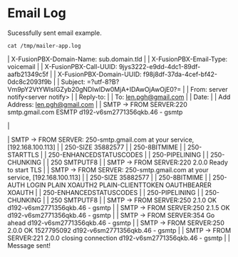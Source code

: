 # Email Log

Sucessfully sent email example.

    cat /tmp/mailer-app.log

| X-FusionPBX-Domain-Name: sub.domain.tld
| 
| X-FusionPBX-Email-Type: voicemail
| 
| X-FusionPBX-Call-UUID: 9jys3222-e9dd-4dc1-89df-aafb21349c5f
| 
| X-FusionPBX-Domain-UUID: f98j8df-37da-4cef-bf42-0dc8c2093f9b
| 
| Subject: =?utf-8?B?Vm9pY2VtYWlsIGZyb20gNDIwIDw0MjA+IDAwOjAwOjE0?=
| 
| From: server notify\<server notify\>
| 
| Reply-to:
| 
| To: <len.pgh@gmail.com>
| 
| Date:
| 
| Add Address: <len.pgh@gmail.com>
| 
| SMTP -\> FROM SERVER:220 smtp.gmail.com ESMTP d192-v6sm2771356qkb.46 -
  gsmtp

| 

| SMTP -\> FROM SERVER: 250-smtp.gmail.com at your service,
  \[192.168.100.113\]
| 
| 250-SIZE 35882577
| 
| 250-8BITMIME
| 
| 250-STARTTLS
| 
| 250-ENHANCEDSTATUSCODES
| 
| 250-PIPELINING
| 
| 250-CHUNKING
| 
| 250 SMTPUTF8
| 
| SMTP -\> FROM SERVER:220 2.0.0 Ready to start TLS
| 
| SMTP -\> FROM SERVER: 250-smtp.gmail.com at your service,
  \[192.168.100.113\]
| 
| 250-SIZE 35882577
| 
| 250-8BITMIME
| 
| 250-AUTH LOGIN PLAIN XOAUTH2 PLAIN-CLIENTTOKEN OAUTHBEARER XOAUTH
| 
| 250-ENHANCEDSTATUSCODES
| 
| 250-PIPELINING
| 
| 250-CHUNKING
| 
| 250 SMTPUTF8
| 
| SMTP -\> FROM SERVER:250 2.1.0 OK d192-v6sm2771356qkb.46 - gsmtp
| 
| SMTP -\> FROM SERVER:250 2.1.5 OK d192-v6sm2771356qkb.46 - gsmtp
| 
| SMTP -\> FROM SERVER:354 Go ahead d192-v6sm2771356qkb.46 - gsmtp
| 
| SMTP -\> FROM SERVER:250 2.0.0 OK 1527795092 d192-v6sm2771356qkb.46 -
  gsmtp
| 
| SMTP -\> FROM SERVER:221 2.0.0 closing connection
  d192-v6sm2771356qkb.46 - gsmtp
| 
| Message sent!
